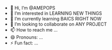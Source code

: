 - 👋 Hi, I’m @AMEPOPS
- 👀 I’m interested in LEARNING NEW THINGS
- 🌱 I’m currently learning BAICS RIGHT NOW
- 💞️ I’m looking to collaborate on ANY PROJECT
- 📫 How to reach me ...
- 😄 Pronouns: ...
- ⚡ Fun fact: ...

<!---
AMEPOPS/AMEPOPS is a ✨ special ✨ repository because its `README.md` (this file) appears on your GitHub profile.
You can click the Preview link to take a look at your changes.
--->
